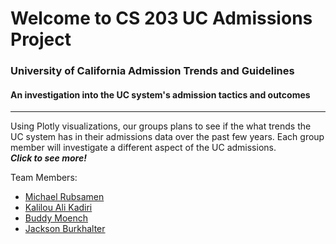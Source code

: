 # Welcome to CS 203 UC Admissions Project

### University of California Admission Trends and Guidelines

#### An investigation into the UC system's admission tactics and outcomes



---



Using Plotly visualizations, our groups plans to see if the what trends the UC system has in their admissions data over the past few years. Each group member will investigate a different aspect of the UC admissions. 																							
	***Click to see more!***

Team Members:

* [Michael Rubsamen](Michael)
* [Kalilou Ali Kadiri](Kalilou)
* [Buddy Moench](Buddy)
* [Jackson Burkhalter](Jackson)


